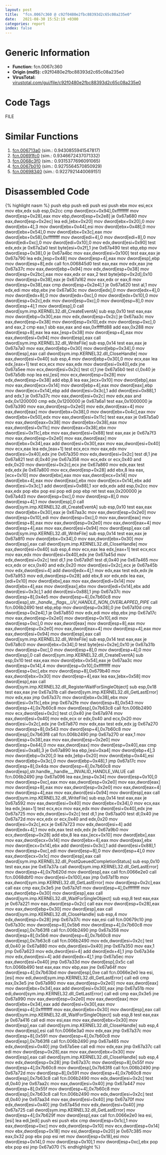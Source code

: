 ```yaml
---
layout: post
title:  "fcn.0067c360 @ c92f0480e2fbc88393d2c65c08a235e0"
date:   2021-08-30 15:52:19 +0300
categories: report
index: false
---
```


# Generic Information
- **Function:** fcn.0067c360
- **Origin (md5):** c92f0480e2fbc88393d2c65c08a235e0
- **VirusTotal:** [virustotal.com/gui/file/c92f0480e2fbc88393d2c65c08a235e0][virustotal_ref]

# Code Tags
<span class="tag" id="FILE">FILE</span>


# Similar Functions

1. [fcn.006713a0][similar_1_ref] (sim.: 0.9430855941547817)
2. [fcn.00691fc0][similar_2_ref] (sim.: 0.9346672437071332)
3. [fcn.0068c3f0][similar_3_ref] (sim.: 0.9315377696091065)
4. [fcn.0067b010][similar_4_ref] (sim.: 0.9275564570850929)
5. [fcn.00698340][similar_5_ref] (sim.: 0.9227921440069151)


# Disassembled Code

{% highlight nasm %}
push ebp
push edi
push esi
push ebx
mov esi,ecx
mov ebx,edx
sub esp,0x2cc
cmp dword[ecx+0x94],0xffffffff
mov dword[esp+0x28],eax
mov ebp,dword[esp+0x2e8]
je 0x67a680
mov eax,dword[esp+0x2ec]
lea edi,[ebx+0x20]
mov dword[ebx+0x20],0
mov dword[ebx+4],3
mov dword[ebx+0x44],esi
mov dword[ebx+0x48],0
mov dword[ebx+0x54],0
mov dword[ebx+0x3c],eax
mov dword[ebx+0x58],0xffffffff
mov dword[edi+4],0
mov dword[edi+8],0
mov dword[edi+0xc],0
mov dword[edi+0x10],0
mov edx,dword[esi+0x90]
test edx,edx
je 0x67a2a0
test byte[esi+0x2f],1
jne 0x67a490
test ebp,ebp
mov dword[esp+0x38],0
je 0x67a4bc
mov eax,dword[esi+0x100]
test eax,eax
je 0x67a790
lea edx,[esp+0x48]
mov dword[esp+4],eax
mov dword[esp],ebp
mov dword[esp+8],edx
call fcn.006845d0
test eax,eax
mov edx,eax
jne 0x67a37c
mov eax,dword[ebp+0x94]
mov edx,dword[esp+0x38]
mov dword[esp+0x2bc],eax
mov eax,edx
or eax,2
test byte[ebp+0x2d],0x10
mov dword[esp+0x38],eax
je 0x67a162
mov eax,edx
or eax,6
mov dword[esp+0x38],eax
cmp dword[esp+0x2e4],1
je 0x67a620
test al,1
mov edx,edi
mov ebp,ebx
jne 0x67a63c
mov dword[edx],0
mov dword[edx+4],0
mov dword[edx+8],0
mov dword[edx+0xc],0
mov dword[edx+0x10],0
mov dword[esp+0x2c],edx
mov dword[esp+0xc],0
mov dword[esp+8],0
mov dword[esp+4],1
mov dword[esp],0
call dword[sym.imp.KERNEL32.dll_CreateEventA]
sub esp,0x10
test eax,eax
mov dword[ebp+0x30],eax
mov edx,dword[esp+0x2c]
je 0x67aa3c
mov eax,dword[esp+0x38]
mov dword[esp+0x10],edx
mov dword[esp+0xc],0
and eax,2
cmp eax,1
sbb eax,eax
and eax,0xfffffd88
add eax,0x288
mov dword[esp+8],eax
lea eax,[esp+0x38]
mov dword[esp+4],eax
mov eax,dword[esi+0x94]
mov dword[esp],eax
call dword[sym.imp.KERNEL32.dll_WriteFile]
sub esp,0x14
test eax,eax
je 0x67a7a0
mov eax,dword[ebp+0x30]
mov dword[ebp+0x34],0
mov dword[esp],eax
call dword[sym.imp.KERNEL32.dll_CloseHandle]
mov eax,dword[esi+0x40]
sub esp,4
mov dword[ebp+0x30],0
mov ecx,eax
lea edx,[eax+1]
test ecx,ecx
mov eax,edx
mov dword[esi+0x40],edx
jne 0x67a5ee
mov ecx,dword[esi+0x2c]
test cl,1
jne 0x67a5b0
test cl,0x40
je 0x67a5db
nop
lea esi,[esi]
mov ecx,dword[esp+0x28]
mov edx,dword[esp+0x38]
add ebp,8
lea eax,[ecx+0x10]
mov dword[ebp],eax
mov eax,dword[ecx+0x14]
mov dword[ebp+4],eax
mov dword[eax],ebp
mov dword[ecx+0x14],ebp
add dword[esi+0x3c],1
add dword[esi+0x88],1
and edx,1
je 0x67a37c
mov eax,dword[esi+0x2c]
mov edx,eax
and edx,0x1200000
cmp edx,0x1200000
je 0x67a6a1
test eax,0x1000000
je 0x67a390
mov eax,dword[esp+0x2e0]
mov edx,dword[eax+4]
mov eax,dword[eax]
mov dword[ebx+0x38],0
mov dword[ebx+0x4c],eax
mov dword[ebx+0x50],edx
mov eax,dword[esi+0x11c]
test eax,eax
je 0x67a5a0
mov eax,dword[eax+0x38]
mov dword[ebx+0x38],eax
mov eax,dword[esi+0x11c]
mov dword[eax+0x38],ebx
mov dword[esi+0x11c],ebx
mov eax,dword[esi+0x88]
test eax,eax
je 0x67a7f3
mov eax,dword[esp+0x2e0]
mov eax,dword[eax]
mov dword[ebx+0x34],eax
add dword[esi+0x30],eax
mov eax,dword[esi+0x40]
mov ecx,eax
lea edx,[eax+1]
test ecx,ecx
mov eax,edx
mov dword[esi+0x40],edx
jne 0x67a350
mov edx,dword[esi+0x2c]
test dl,1
jne 0x67a821
test dl,0x40
jne 0x67a358
mov ecx,edx
or ecx,0x40
and edx,0x20
mov dword[esi+0x2c],ecx
jne 0x67a860
mov edx,eax
test edx,edx
jle 0x67a800
mov ecx,dword[esp+0x28]
add ebx,8
lea eax,[ecx+0x10]
mov dword[ebx],eax
mov eax,dword[ecx+0x14]
mov dword[ebx+4],eax
mov dword[eax],ebx
mov dword[ecx+0x14],ebx
add dword[esi+0x3c],1
add dword[esi+0x88],1
xor edx,edx
add esp,0x2cc
mov eax,edx
pop ebx
pop esi
pop edi
pop ebp
ret
test eax,0x200000
je 0x67a4d3
mov dword[esp+0xc],0
mov dword[esp+8],0
mov dword[esp+4],1
mov dword[esp],0
call dword[sym.imp.KERNEL32.dll_CreateEventA]
sub esp,0x10
test eax,eax
mov dword[ebx+0x30],eax
je 0x67aa3c
mov eax,dword[esp+0x2e0]
mov dword[esp+0x10],edi
mov dword[esp+0xc],0
mov eax,dword[eax]
mov dword[esp+8],eax
mov eax,dword[esp+0x2e0]
mov eax,dword[eax+4]
mov dword[esp+4],eax
mov eax,dword[esi+0x94]
mov dword[esp],eax
call dword[sym.imp.KERNEL32.dll_WriteFile]
sub esp,0x14
test eax,eax
je 0x67a8f0
mov dword[ebx+0x34],0
mov eax,dword[ebx+0x30]
mov dword[esp],eax
call dword[sym.imp.KERNEL32.dll_CloseHandle]
mov eax,dword[esi+0x40]
sub esp,4
mov ecx,eax
lea edx,[eax+1]
test ecx,ecx
mov eax,edx
mov dword[esi+0x40],edx
jne 0x67a45d
mov edx,dword[esi+0x2c]
test dl,1
jne 0x67a9d1
test dl,0x40
jne 0x67a465
mov ecx,edx
or ecx,0x40
and edx,0x20
mov dword[esi+0x2c],ecx
je 0x67a45b
mov edx,dword[esi+4]
add dword[edx+4],1
mov edx,eax
test edx,edx
jle 0x67a953
mov edi,dword[esp+0x28]
add ebx,8
xor edx,edx
lea eax,[edi+0x10]
mov dword[ebx],eax
mov eax,dword[edi+0x14]
mov dword[ebx+4],eax
mov dword[eax],ebx
mov dword[edi+0x14],ebx
add dword[esi+0x3c],1
add dword[esi+0x88],1
jmp 0x67a37c
mov dword[esp+8],0x4e5
mov dword[esp+4],0x7b60c8
mov dword[esp],str.__handle__flags__UV_HANDLE_NON_OVERLAPPED_PIPE_
call fcn.006b2490
test ebp,ebp
mov dword[esp+0x38],0
jne 0x67a10d
cmp dword[esp+0x2e4],1
je 0x67a850
mov edx,edi
mov ebp,ebx
jmp 0x67a17c
mov eax,dword[esp+0x2e0]
mov dword[esp+0x10],edi
mov dword[esp+0xc],0
mov eax,dword[eax]
mov dword[esp+8],eax
mov eax,dword[esp+0x2e0]
mov eax,dword[eax+4]
mov dword[esp+4],eax
mov eax,dword[esi+0x94]
mov dword[esp],eax
call dword[sym.imp.KERNEL32.dll_WriteFile]
sub esp,0x14
test eax,eax
je 0x67a8c0
mov dword[ebx+0x34],0
test byte[esi+0x2e],0x10
je 0x67a31b
mov dword[esp+0xc],0
mov dword[esp+8],0
mov dword[esp+4],0
mov dword[esp],0
call dword[sym.imp.KERNEL32.dll_CreateEventA]
sub esp,0x10
test eax,eax
mov dword[ebx+0x54],eax
je 0x67aa3c
mov dword[esp+0x14],4
mov dword[esp+0x10],0xffffffff
mov dword[esp+0xc],ebx
mov dword[esp+8],0x679b40
mov eax,dword[ebx+0x30]
mov dword[esp+4],eax
lea eax,[ebx+0x58]
mov dword[esp],eax
call dword[sym.imp.KERNEL32.dll_RegisterWaitForSingleObject]
sub esp,0x18
test eax,eax
jne 0x67a31b
call dword[sym.imp.KERNEL32.dll_GetLastError]
mov edx,eax
jmp 0x67a37c
mov dword[ebx+0x38],ebx
mov dword[esi+0x11c],ebx
jmp 0x67a2fe
mov dword[esp+8],0x543
mov dword[esp+4],0x7b60c8
mov dword[esp],0x7b63c8
call fcn.006b2490
mov ecx,dword[esi+0x2c]
test cl,0x40
jne 0x67a974
mov eax,dword[esi+0x40]
mov edx,ecx
or edx,0x40
and ecx,0x20
mov dword[esi+0x2c],edx
jne 0x67a870
mov edx,eax
test edx,edx
jg 0x67a270
mov dword[esp+8],0x543
mov dword[esp+4],0x7b60c8
mov dword[esp],0x7b63f8
call fcn.006b2490
jmp 0x67a270
or eax,1
mov dword[esp+0x38],eax
mov eax,dword[esp+0x2e0]
mov dword[esp+0x44],0
mov eax,dword[eax]
mov dword[esp+0x40],eax
cmp dword[esi+0xa8],3
je 0x67a890
lea ebp,[esi+0xa4]
mov dword[ebp+4],3
mov dword[ebp+0x20],0
lea edx,[ebp+0x20]
mov dword[ebp+0x44],esi
mov dword[ebp+0x3c],0
mov dword[ebp+0x48],1
jmp 0x67a17c
mov dword[esp+8],0x4da
mov dword[esp+4],0x7b60c8
mov dword[esp],str.handle__handle___INVALID_HANDLE_VALUE
call fcn.006b2490
jmp 0x67a096
lea eax,[esp+0x34]
mov dword[esp+0x10],0
mov dword[esp+0xc],eax
mov eax,dword[esp+0x2e0]
mov eax,dword[eax]
mov dword[esp+8],eax
mov eax,dword[esp+0x2e0]
mov eax,dword[eax+4]
mov dword[esp+4],eax
mov eax,dword[esi+0x94]
mov dword[esp],eax
call dword[sym.imp.KERNEL32.dll_WriteFile]
sub esp,0x14
test eax,eax
je 0x67a592
mov eax,dword[esi+0x40]
mov dword[ebx+0x34],0
mov ecx,eax
lea edx,[eax+1]
test ecx,ecx
mov eax,edx
mov dword[esi+0x40],edx
jne 0x67a725
mov edx,dword[esi+0x2c]
test dl,1
jne 0x67aa00
test dl,0x40
jne 0x67a72d
mov ecx,edx
or ecx,0x40
and edx,0x20
mov dword[esi+0x2c],ecx
je 0x67a723
mov edx,dword[esi+4]
add dword[edx+4],1
mov edx,eax
test edx,edx
jle 0x67a9b0
mov ecx,dword[esp+0x28]
add ebx,8
lea eax,[ecx+0x10]
mov dword[ebx],eax
mov eax,dword[ecx+0x14]
mov dword[ebx+4],eax
mov dword[eax],ebx
mov dword[ecx+0x14],ebx
add dword[esi+0x3c],1
add dword[esi+0x88],1
mov dword[esp+0xc],edi
mov dword[esp+8],0
mov dword[esp+4],0
mov eax,dword[ecx+0x1c]
mov dword[esp],eax
call dword[sym.imp.KERNEL32.dll_PostQueuedCompletionStatus]
sub esp,0x10
test eax,eax
jne 0x67a37a
call dword[sym.imp.KERNEL32.dll_GetLastError]
mov dword[esp+4],0x7b620d
mov dword[esp],eax
call fcn.0066e2e0
call fcn.0068dbf0
mov dword[esi+0x100],eax
jmp 0x67a11b
mov eax,dword[sym.imp.KERNEL32.dll_GetLastError]
mov dword[esp+0x2c],eax
call eax
cmp eax,0x3e5
jne 0x67a7d1
mov dword[esp+4],0xffffffff
mov eax,dword[ebp+0x30]
mov dword[esp],eax
call dword[sym.imp.KERNEL32.dll_WaitForSingleObject]
sub esp,8
test eax,eax
je 0x67a221
mov eax,dword[esp+0x2c]
call eax
mov dword[esp+0x28],eax
mov eax,dword[ebp+0x30]
mov dword[esp],eax
call dword[sym.imp.KERNEL32.dll_CloseHandle]
sub esp,4
mov edx,dword[esp+0x28]
jmp 0x67a37c
mov eax,esi
call fcn.00679c10
jmp 0x67a30c
mov dword[esp+8],0x5b6
mov dword[esp+4],0x7b60c8
mov dword[esp],0x7b63f8
call fcn.006b2490
jmp 0x67a358
mov dword[esp+8],0x5b6
mov dword[esp+4],0x7b60c8
mov dword[esp],0x7b63c8
call fcn.006b2490
mov edx,dword[esi+0x2c]
test dl,0x40
je 0x67a880
mov edx,dword[esi+0x40]
jmp 0x67a350
mov eax,1
jmp 0x67a623
mov edx,dword[esi+4]
add dword[edx+4],1
jmp 0x67a34e
mov edx,dword[esi+4]
add dword[edx+4],1
jmp 0x67a5ec
mov eax,dword[esi+0x40]
jmp 0x67a33d
mov dword[esp],0x5c
call fcn.0066b490
test eax,eax
mov ebp,eax
jne 0x67a64f
mov dword[esp+4],0x7b63bd
mov dword[esp],0xe
call fcn.0066e2e0
lea esi,[esi]
mov edi,dword[sym.imp.KERNEL32.dll_GetLastError]
call edi
cmp eax,0x3e5
jne 0x67a980
mov eax,dword[esp+0x2e0]
mov eax,dword[eax]
mov dword[ebx+0x34],eax
add dword[esi+0x30],eax
jmp 0x67a51b
mov edi,dword[sym.imp.KERNEL32.dll_GetLastError]
call edi
cmp eax,0x3e5
jne 0x67a990
mov eax,dword[esp+0x2e0]
mov eax,dword[eax]
mov dword[ebx+0x34],eax
add dword[esi+0x30],eax
mov dword[esp+4],0xffffffff
mov eax,dword[ebx+0x30]
mov dword[esp],eax
call dword[sym.imp.KERNEL32.dll_WaitForSingleObject]
sub esp,8
test eax,eax
je 0x67a416
call edi
mov esi,eax
mov eax,dword[ebx+0x30]
mov dword[esp],eax
call dword[sym.imp.KERNEL32.dll_CloseHandle]
sub esp,4
mov dword[esp],esi
call fcn.0066e3a0
mov edx,eax
jmp 0x67a37c
mov dword[esp+8],0x591
mov dword[esp+4],0x7b60c8
mov dword[esp],0x7b63f8
call fcn.006b2490
jmp 0x67a465
mov edx,dword[esi+0x40]
jmp 0x67a5ee
call edi
mov edx,eax
jmp 0x67a37c
call edi
mov dword[esp+0x28],eax
mov eax,dword[ebx+0x30]
mov dword[esp],eax
call dword[sym.imp.KERNEL32.dll_CloseHandle]
sub esp,4
mov edx,dword[esp+0x28]
jmp 0x67a37c
mov dword[esp+8],0x55f
mov dword[esp+4],0x7b60c8
mov dword[esp],0x7b63f8
call fcn.006b2490
jmp 0x67a72d
mov dword[esp+8],0x591
mov dword[esp+4],0x7b60c8
mov dword[esp],0x7b63c8
call fcn.006b2490
mov edx,dword[esi+0x2c]
test dl,0x40
jne 0x67aa2c
mov eax,dword[esi+0x40]
jmp 0x67a447
mov dword[esp+8],0x55f
mov dword[esp+4],0x7b60c8
mov dword[esp],0x7b63c8
call fcn.006b2490
mov edx,dword[esi+0x2c]
test dl,0x40
jne 0x67aa34
mov eax,dword[esi+0x40]
jmp 0x67a70f
mov edx,dword[esi+0x40]
jmp 0x67a45d
mov edx,dword[esi+0x40]
jmp 0x67a725
call dword[sym.imp.KERNEL32.dll_GetLastError]
mov dword[esp+4],0x7b629f
mov dword[esp],eax
call fcn.0066e2e0
lea esi,[esi]
lea edi,[edi]
push esi
push ebx
cmp dword[esp+0x1c],1
mov eax,dword[esp+0xc]
mov edx,dword[esp+0x10]
mov ecx,dword[esp+0x14]
mov ebx,dword[esp+0x18]
mov esi,dword[esp+0x20]
je 0x67c385
mov eax,0x32
pop ebx
pop esi
ret
mov dword[esp+0x18],esi
mov dword[esp+0x14],0
mov dword[esp+0x10],1
mov dword[esp+0xc],ebx
pop ebx
pop esi
jmp 0x67a070
{% endhighlight %}


[similar_1_ref]: /report/fcn.006713a0@c92f0480e2fbc88393d2c65c08a235e0
[similar_2_ref]: /report/fcn.00691fc0@c92f0480e2fbc88393d2c65c08a235e0
[similar_3_ref]: /report/fcn.0068c3f0@c92f0480e2fbc88393d2c65c08a235e0
[similar_4_ref]: /report/fcn.0067b010@c92f0480e2fbc88393d2c65c08a235e0
[similar_5_ref]: /report/fcn.00698340@c92f0480e2fbc88393d2c65c08a235e0
[virustotal_ref]: https://www.virustotal.com/gui/file/c92f0480e2fbc88393d2c65c08a235e0